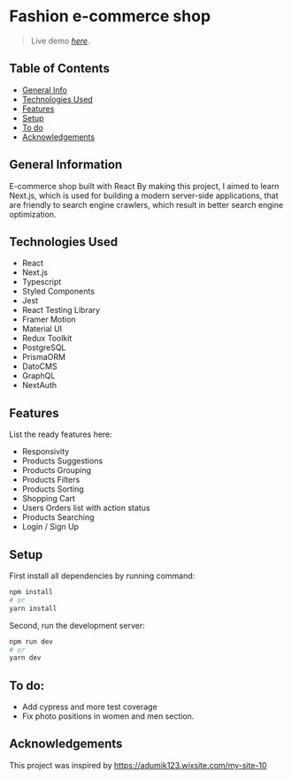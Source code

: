 # Fashion e-commerce shop
> Live demo [_here_](https://e-commerce-seven-red.vercel.app/). <!-- If you have the project hosted somewhere, include the link here. -->


## Table of Contents
* [General Info](#general-information)
* [Technologies Used](#technologies-used)
* [Features](#features)
* [Setup](#setup)
* [To do](#to-do)
* [Acknowledgements](#acknowledgements)
<!-- * [License](#license) -->


## General Information

E-commerce shop built with React By making this project, I aimed to learn Next.js, which is used for 
building a modern server-side applications, that are friendly
to search engine crawlers, which result in better search engine optimization.



## Technologies Used
- React
- Next.js
- Typescript
- Styled Components
- Jest
- React Testing Library
- Framer Motion
- Material UI
- Redux Toolkit
- PostgreSQL
- PrismaORM
- DatoCMS
- GraphQL
- NextAuth


## Features
List the ready features here:
- Responsivity
- Products Suggestions
- Products Grouping
- Products Filters
- Products Sorting
- Shopping Cart
- Users Orders list with action status 
- Products Searching
- Login / Sign Up


## Setup
First install all dependencies by running command:
```bash
npm install
# or
yarn install
```
Second, run the development server:

```bash
npm run dev
# or
yarn dev
```



## To do:
- Add cypress and more test coverage
- Fix photo positions in women and men section.


## Acknowledgements
This project was inspired by https://adumik123.wixsite.com/my-site-10
